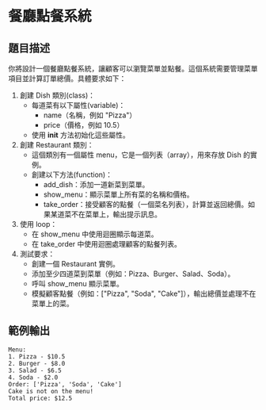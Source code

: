 # 餐廳點餐系統
## 題目描述
你將設計一個餐廳點餐系統，讓顧客可以瀏覽菜單並點餐。這個系統需要管理菜單項目並計算訂單總價。具體要求如下：

1. 創建 Dish 類別(class)：
	- 每道菜有以下屬性(variable)：
		- name（名稱，例如 "Pizza"）
		- price（價格，例如 10.5）
	- 使用 __init__ 方法初始化這些屬性。
2. 創建 Restaurant 類別：
	- 這個類別有一個屬性 menu，它是一個列表（array），用來存放 Dish 的實例。
	- 創建以下方法(function)：
		- add_dish：添加一道新菜到菜單。
		- show_menu：顯示菜單上所有菜的名稱和價格。
		- take_order：接受顧客的點餐（一個菜名列表），計算並返回總價。如果某道菜不在菜單上，輸出提示訊息。
3. 使用 loop：
	- 在 show_menu 中使用迴圈顯示每道菜。
	- 在 take_order 中使用迴圈處理顧客的點餐列表。
4. 測試要求：
	- 創建一個 Restaurant 實例。
	- 添加至少四道菜到菜單（例如：Pizza、Burger、Salad、Soda）。
	- 呼叫 show_menu 顯示菜單。
	- 模擬顧客點餐（例如：["Pizza", "Soda", "Cake"]），輸出總價並處理不在菜單上的菜。

## 範例輸出
```
Menu:
1. Pizza - $10.5
2. Burger - $8.0
3. Salad - $6.5
4. Soda - $2.0
Order: ['Pizza', 'Soda', 'Cake']
Cake is not on the menu!
Total price: $12.5
```